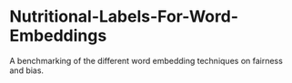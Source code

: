 # Nutritional-Labels-For-Word-Embeddings
A benchmarking of the different word embedding techniques on fairness and bias.
